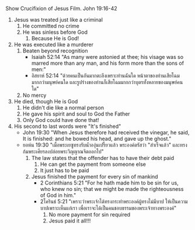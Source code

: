 Show Crucifixion of Jesus Film.
John 19:16-42

1. Jesus was treated just like a criminal
    1. He committed no crime
    2. He was sinless before God
        1. Because He is God!
2. He was executed like a murderer
    1. Beaten beyond recognition
        - Isaiah 52:14 "As many were astonied at thee; his visage was so marred more than any man, and his form more than the sons of men:"
        - อิสยาห์ 52:14 "ด้วยคนเป็นอันมากตะลึงเพราะท่านฉันใด หน้าตาของท่านเสียโฉมมากกว่ามนุษย์คนใด และรูปร่างของท่านก็เสียโฉมมากกว่าบุตรทั้งหลายของมนุษย์คนใด"
    2. No mercy
3. He died, though He is God
    1. He didn't die like a normal person
    2. He gave his spirit and soul to God the Father
    3. Only God could have done that!
4. His second to last words were "It's finished"
    - John 19:30 "When Jesus therefore had received the vinegar, he said, It is finished: and he bowed his head, and gave up the ghost."
    - ยอห์น 19:30 "เมื่อพระเยซูทรงรับน้ำองุ่นเปรี้ยวแล้ว พระองค์ตรัสว่า "สำเร็จแล้ว" และทรงก้มพระเศียรลงปล่อยพระวิญญาณจิตออกไป"
        1. The law states that the offender has to have their debt paid
            1. He can get the payment from someone else
            2. It just has to be paid
        2. Jesus finished the payment for every sin of mankind
            - 2 Corinthians 5:21 "For he hath made him to be sin for us, who knew no sin; that we might be made the righteousness of God in him."
            - 2โครินธ์ 5:21 "เพราะว่าพระเจ้าได้ทรงกระทำพระองค์ผู้ทรงไม่มีบาป ให้เป็นความบาปเพราะเห็นแก่เรา เพื่อเราจะได้เป็นคนชอบธรรมของพระเจ้าทางพระองค์"
                1. No more payment for sin required
                2. Jesus paid it all!!!
